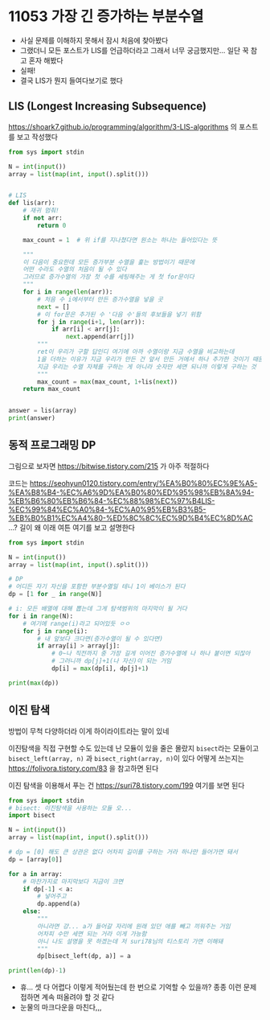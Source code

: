 # 11053 가장 긴 증가하는 부분수열

* 사실 문제를 이해하지 못해서 잠시 처음에 찾아봤다
* 그랬더니 모든 포스트가 LIS를 언급하더라고 그래서 너무 궁금했지만... 일단 꾹 참고 혼자 해봤다
* 실패!
* 결국 LIS가 뭔지 들여다보기로 했다



## LIS (Longest Increasing Subsequence)

 https://shoark7.github.io/programming/algorithm/3-LIS-algorithms 의 포스트를 보고 작성했다

```python
from sys import stdin

N = int(input())
array = list(map(int, input().split()))


# LIS
def lis(arr):
    # 재귀 멈춰!
    if not arr:
        return 0

    max_count = 1  # 위 if를 지나쳤다면 원소는 하나는 들어있다는 뜻

    """
    이 다음이 중요한데 모든 증가부분 수열을 훑는 방법이기 때문에
    어떤 수라도 수열의 처음이 될 수 있다
    그러므로 증가수열의 가장 첫 수를 세팅해주는 게 첫 for문이다
    """
    for i in range(len(arr)):
        # 처음 수 i에서부터 만든 증가수열을 넣을 곳
        next = []
        # 이 for문은 추가된 수 '다음 수'들의 후보들을 넣기 위함
        for j in range(i+1, len(arr)):
            if arr[i] < arr[j]:
                next.append(arr[j])
        """
        ret이 우리가 구할 답인디 여기에 아까 수열이랑 지금 수열을 비교하는데
        1을 더하는 이유가 지금 우리가 만든 건 앞서 만든 거에서 하나 추가한 것이기 때문에
        지금 우리는 수열 자체를 구하는 게 아니라 숫자만 세면 되니까 이렇게 구하는 것
        """
        max_count = max(max_count, 1+lis(next))
    return max_count


answer = lis(array)
print(answer)

```



## 동적 프로그래밍 DP

그림으로 보자면 https://bitwise.tistory.com/215 가 아주 적절하다

코드는 https://seohyun0120.tistory.com/entry/%EA%B0%80%EC%9E%A5-%EA%B8%B4-%EC%A6%9D%EA%B0%80%ED%95%98%EB%8A%94-%EB%B6%80%EB%B6%84-%EC%88%98%EC%97%B4LIS-%EC%99%84%EC%A0%84-%EC%A0%95%EB%B3%B5-%EB%B0%B1%EC%A4%80-%ED%8C%8C%EC%9D%B4%EC%8D%AC
...? 길이 왜 이래 여튼 여기를 보고 설명한다

```python
from sys import stdin

N = int(input())
array = list(map(int, input().split()))

# DP 
# 어디든 자기 자신을 포함한 부분수열일 테니 1이 베이스가 된다
dp = [1 for _ in range(N)]

# i: 모든 배열에 대해 뽑는데 그게 탐색범위의 마지막이 될 거다
for i in range(N):
    # 여기에 range(i)라고 되어있듯 ㅇㅇ
    for j in range(i):
        # 내 앞보다 크다면(증가수열이 될 수 있다면)
        if array[i] > array[j]:
            # 0~나 직전까지 중 가장 길게 이어진 증가수열에 나 하나 붙이면 되잖아
            # 그러니까 dp[j]+1(나 자신)이 되는 거임
            dp[i] = max(dp[i], dp[j]+1)

print(max(dp))
```



## 이진 탐색

방법이 무척 다양하더라 이게 하이라이트라는 말이 있네

이진탐색을 직접 구현할 수도 있는데 난 모듈이 있을 줄은 몰랐지
`bisect`라는 모듈이고 `bisect_left(array, n)` 과 `bisect_right(array, n)`이 있다
어떻게 쓰는지는 https://folivora.tistory.com/83 을 참고하면 된다

이진 탐색을 이용해서 푸는 건 https://suri78.tistory.com/199 여기를 보면 된다

```python
from sys import stdin
# bisect: 이진탐색을 사용하는 모듈 오...
import bisect

N = int(input())
array = list(map(int, input().split()))

# dp = [0] 해도 큰 상관은 없다 어차피 길이를 구하는 거라 하나만 들어가면 돼서
dp = [array[0]]

for a in array:
    # 마찬가지로 마지막보다 지금이 크면
    if dp[-1] < a:
        # 넣어주고
        dp.append(a)
    else:
        """
        아니라면 걍... a가 들어갈 자리에 원래 있던 애를 빼고 끼워주는 거임
        어차피 수만 세면 되는 거라 이게 가능함
        아니 나도 설명을 못 하겠는데 저 suri78님의 티스토리 가면 이해돼
        """
        dp[bisect_left(dp, a)] = a

print(len(dp)-1)

```



* 휴... 셋 다 어렵다 이렇게 적어뒀는데 한 번으로 기억할 수 있을까? 종종 이런 문제 접하면 계속 떠올려야 할 것 같다
* 눈물의 마크다운을 마친다,,,
